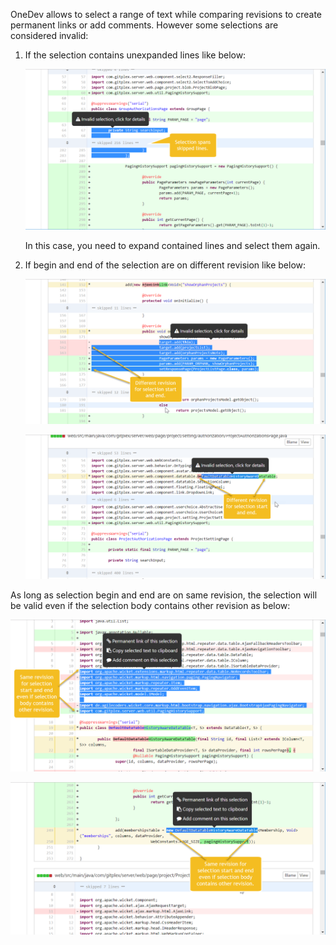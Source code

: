 OneDev allows to select a range of text while comparing revisions to create permanent links or add comments. However some selections are considered invalid:

1. If the selection contains unexpanded lines like below:

    ![invalid-selection1.png](../images/invalid-selection1.png)
  
    In this case, you need to expand contained lines and select them again.
  
1. If begin and end of the selection are on different revision like below:

   ![invalid-selection2.png](../images/invalid-selection2.png)
  
   ![invalid-selection3.png](../images/invalid-selection3.png)

As long as selection begin and end are on same revision, the selection will be valid even if the selection body contains other revision as below:
  
   ![valid-selection1.png](../images/valid-selection1.png)
  
   ![valid-selection2.png](../images/valid-selection2.png)